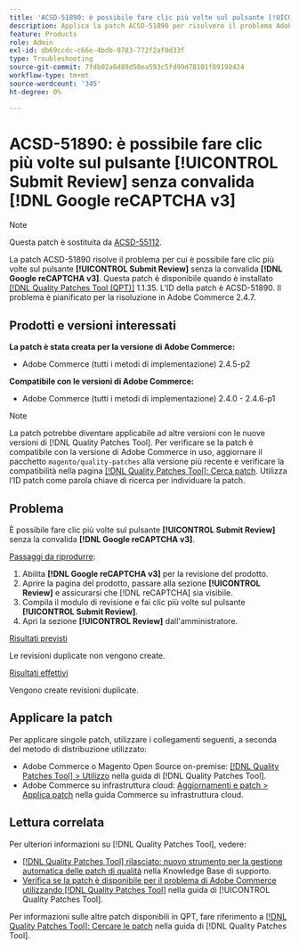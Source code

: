 ```yaml
---
title: 'ACSD-51890: è possibile fare clic più volte sul pulsante [!UICONTROL Submit review]'
description: Applica la patch ACSD-51890 per risolvere il problema Adobe Commerce, in cui è possibile fare clic più volte sul pulsante [!UICONTROL Submit Review] senza [!DNL Google reCAPTCHA v3] convalida.
feature: Products
role: Admin
exl-id: db69ccdc-c66e-4bdb-9783-772f2af0d33f
type: Troubleshooting
source-git-commit: 7fdb02a6d89d50ea593c5fd99d78101f89198424
workflow-type: tm+mt
source-wordcount: '345'
ht-degree: 0%

---
```


# ACSD-51890: è possibile fare clic più volte sul pulsante **[!UICONTROL Submit Review]** senza convalida **[!DNL Google reCAPTCHA v3]**

>[!NOTE]
>
>Questa patch è sostituita da [ACSD-55112](/help/tools/quality-patches-tool/patches-available-in-qpt/v1-1-42/acsd-55112-submit-review-button-can-be-clicked-multiple-times.md).

La patch ACSD-51890 risolve il problema per cui è possibile fare clic più volte sul pulsante **[!UICONTROL Submit Review]** senza la convalida **[!DNL Google reCAPTCHA v3]**. Questa patch è disponibile quando è installato [[!DNL Quality Patches Tool (QPT)]](https://experienceleague.adobe.com/en/docs/commerce-operations/tools/quality-patches-tool/quality-patches-tool-to-self-serve-quality-patches) 1.1.35. L’ID della patch è ACSD-51890. Il problema è pianificato per la risoluzione in Adobe Commerce 2.4.7.

## Prodotti e versioni interessati

**La patch è stata creata per la versione di Adobe Commerce:**

* Adobe Commerce (tutti i metodi di implementazione) 2.4.5-p2

**Compatibile con le versioni di Adobe Commerce:**

* Adobe Commerce (tutti i metodi di implementazione) 2.4.0 - 2.4.6-p1

>[!NOTE]
>
>La patch potrebbe diventare applicabile ad altre versioni con le nuove versioni di [!DNL Quality Patches Tool]. Per verificare se la patch è compatibile con la versione di Adobe Commerce in uso, aggiornare il pacchetto `magento/quality-patches` alla versione più recente e verificare la compatibilità nella pagina [[!DNL Quality Patches Tool]: Cerca patch](https://experienceleague.adobe.com/tools/commerce-quality-patches/index.html). Utilizza l’ID patch come parola chiave di ricerca per individuare la patch.

## Problema

È possibile fare clic più volte sul pulsante **[!UICONTROL Submit Review]** senza la convalida **[!DNL Google reCAPTCHA v3]**.

<u>Passaggi da riprodurre</u>:

1. Abilita **[!DNL Google reCAPTCHA v3]** per la revisione del prodotto.
1. Aprire la pagina del prodotto, passare alla sezione **[!UICONTROL Review]** e assicurarsi che [!DNL reCAPTCHA] sia visibile.
1. Compila il modulo di revisione e fai clic più volte sul pulsante **[!UICONTROL Submit Review]**.
1. Apri la sezione **[!UICONTROL Review]** dall&#39;amministratore.

<u>Risultati previsti</u>

Le revisioni duplicate non vengono create.

<u>Risultati effettivi</u>

Vengono create revisioni duplicate.

## Applicare la patch

Per applicare singole patch, utilizzare i collegamenti seguenti, a seconda del metodo di distribuzione utilizzato:

* Adobe Commerce o Magento Open Source on-premise: [[!DNL Quality Patches Tool] > Utilizzo](/help/tools/quality-patches-tool/usage.md) nella guida di [!DNL Quality Patches Tool].
* Adobe Commerce su infrastruttura cloud: [Aggiornamenti e patch > Applica patch](https://experienceleague.adobe.com/docs/commerce-cloud-service/user-guide/develop/upgrade/apply-patches.html) nella guida Commerce su infrastruttura cloud.

## Lettura correlata

Per ulteriori informazioni su [!DNL Quality Patches Tool], vedere:

* [[!DNL Quality Patches Tool] rilasciato: nuovo strumento per la gestione automatica delle patch di qualità](https://experienceleague.adobe.com/en/docs/commerce-operations/tools/quality-patches-tool/quality-patches-tool-to-self-serve-quality-patches) nella Knowledge Base di supporto.
* [Verifica se la patch è disponibile per il problema di Adobe Commerce utilizzando  [!DNL Quality Patches Tool]](/help/tools/quality-patches-tool/patches-available-in-qpt/check-patch-for-magento-issue-with-magento-quality-patches.md) nella guida di [!UICONTROL Quality Patches Tool].


Per informazioni sulle altre patch disponibili in QPT, fare riferimento a [[!DNL Quality Patches Tool]: Cercare le patch](<https://experienceleague.adobe.com/tools/commerce-quality-patches/index.html>) nella guida di [!DNL Quality Patches Tool].
